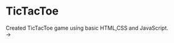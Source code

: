 # TicTacToe
<p> 
  Created TicTacToe game using basic HTML,CSS and JavaScript.
<br>->
  
  
</p>





